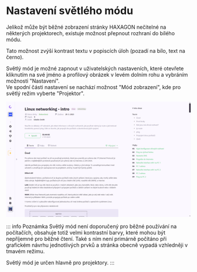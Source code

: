 # Nastavení světlého módu

Jelikož může být běžné zobrazení stránky HAXAGON nečitelné na některých projektorech, existuje možnost přepnout rozhraní do bílého módu.

Tato možnost zvýší kontrast textu v popiscích úloh (pozadí na bílo, text na černo).

Světlý mód je možné zapnout v uživatelských nastaveních, které otevřete kliknutím na své jméno a profilový obrázek v levém dolním rohu a vybráním možnosti "Nastavení".  
Ve spodní části nastavení se nachází možnost "Mód zobrazení", kde pro světlý režim vyberte "Projektor".

![](./white-mode.png)

::: info Poznámka
Světlý mód není doporučený pro běžné používání na počítačích, obsahuje totiž velmi kontrastní barvy, které mohou být nepříjemné pro běžné čtení. Také s ním není primárně počítáno při grafickém návrhu jednotlivých prvků a stránka obecně vypadá vzhledněji v tmavém režimu.

Světlý mód je určen hlavně pro projektory.
:::